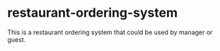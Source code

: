 # restaurant-ordering-system
This is a restaurant ordering system that could be used by manager or guest.
